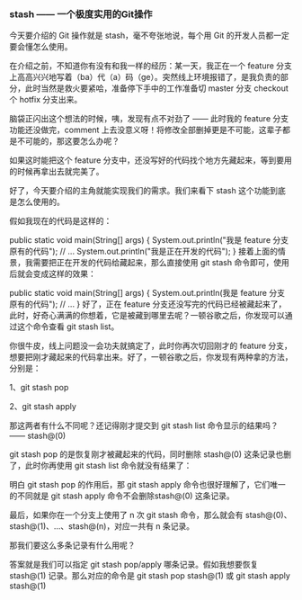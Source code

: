 ### stash —— 一个极度实用的Git操作

今天要介绍的 Git 操作就是 stash，毫不夸张地说，每个用 Git 的开发人员都一定要会懂怎么使用。

在介绍之前，不知道你有没有和我一样的经历：某一天，我正在一个 feature 分支上高高兴兴地写着（ba）代（a）码（ge）。突然线上环境报错了，是我负责的部分，此时当然是救火要紧哈，准备停下手中的工作准备切 master 分支 checkout 个 hotfix 分支出来。

脑袋正闪出这个想法的时候，咦，发现有点不对劲了 —— 此时我的 feature 分支功能还没做完，comment 上去没意义呀！将修改全部删掉更是不可能，这辈子都是不可能的，那这要怎么办呢？

如果这时能把这个 feature 分支中，还没写好的代码找个地方先藏起来，等到要用的时候再拿出去就完美了。

好了，今天要介绍的主角就能实现我们的需求。我们来看下 stash 这个功能到底是怎么使用的。

假如我现在的代码是这样的：

public static void main(String[] args) {
       System.out.println("我是 feature 分支原有的代码");
       // ...
       System.out.println("我是正在开发的代码");
}
接着上面的情景，我需要把正在开发的代码给藏起来，那么直接使用 git stash 命令即可，使用后就会变成这样的效果：

public static void main(String[] args) {
       System.out.println(我是 feature 分支原有的代码");
       // ...
}
好了，正在 feature 分支还没写完的代码已经被藏起来了，此时，好奇心满满的你想着，它是被藏到哪里去呢？一顿谷歌之后，你发现可以通过这个命令查看 git stash list。




你很牛皮，线上问题没一会功夫就搞定了，此时你再次切回刚才的 feature 分支，想要把刚才藏起来的代码拿出来。好了，一顿谷歌之后，你发现有两种拿的方法，分别是：

1、git stash pop

2、git stash apply

那这两者有什么不同呢？还记得刚才提交到 git stash list 命令显示的结果吗？—— stash@(0)

git stash pop 的是恢复刚才被藏起来的代码，同时删除 stash@(0) 这条记录也删了，此时你再使用 git stash list 命令就没有结果了：


明白 git stash pop 的作用后，那 git stash apply 命令也很好理解了，它们唯一的不同就是 git stash apply 命令不会删除stash@(0) 这条记录。

最后，如果你在一个分支上使用了 n 次 git stash 命令，那么就会有 stash@(0)、stash@(1)、...、stash@(n)，对应一共有 n 条记录。

那我们要这么多条记录有什么用呢？

答案就是我们可以指定 git stash pop/apply 哪条记录。假如我想要恢复 stash@(1) 记录。那么对应的命令是 git stash pop stash@(1) 或 git stash apply stash@(1)

